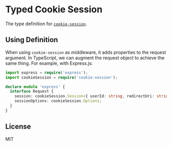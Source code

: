 # Typed Cookie Session

The type definition for [`cookie-session`](https://github.com/expressjs/cookie-session).

## Using Definition

When using `cookie-session` as middleware, it adds properties to the request argument. In TypeScript, we can augment the request object to achieve the same thing. For example, with Express.js:

```ts
import express = require('express');
import cookieSession = require('cookie-session');

declare module 'express' {
  interface Request {
    session: cookieSession.Session<{ userId: string, redirectUri: string }>;
    sessionOptions: cookieSession.Options;
  }
}
```

## License

MIT
